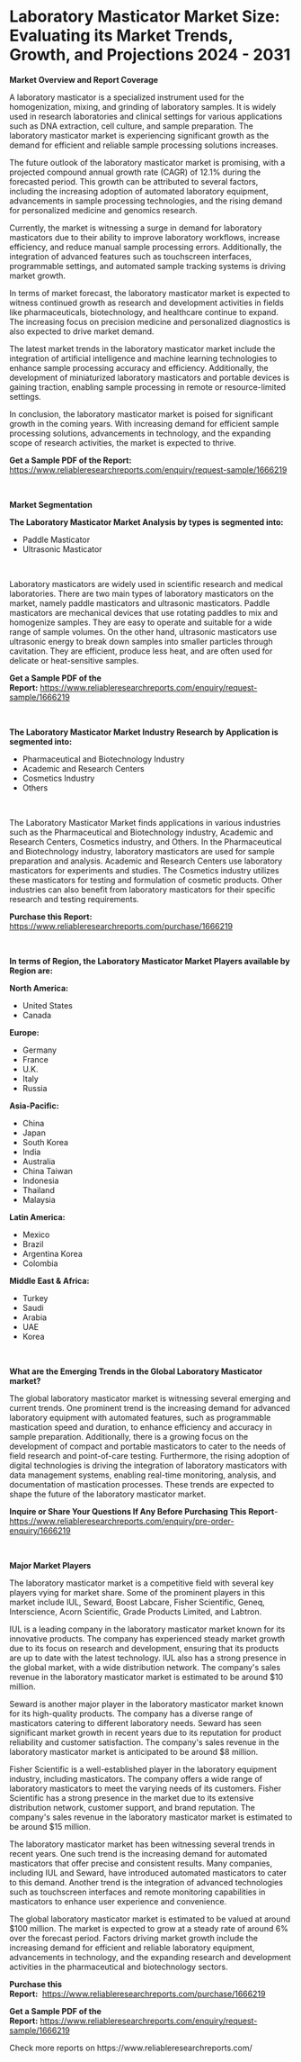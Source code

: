 <p><h1>Laboratory Masticator Market Size: Evaluating its Market Trends, Growth, and Projections 2024 - 2031</h1></p><p><strong>Market Overview and Report Coverage</strong></p>
<p><p>A laboratory masticator is a specialized instrument used for the homogenization, mixing, and grinding of laboratory samples. It is widely used in research laboratories and clinical settings for various applications such as DNA extraction, cell culture, and sample preparation. The laboratory masticator market is experiencing significant growth as the demand for efficient and reliable sample processing solutions increases.</p><p>The future outlook of the laboratory masticator market is promising, with a projected compound annual growth rate (CAGR) of 12.1% during the forecasted period. This growth can be attributed to several factors, including the increasing adoption of automated laboratory equipment, advancements in sample processing technologies, and the rising demand for personalized medicine and genomics research.</p><p>Currently, the market is witnessing a surge in demand for laboratory masticators due to their ability to improve laboratory workflows, increase efficiency, and reduce manual sample processing errors. Additionally, the integration of advanced features such as touchscreen interfaces, programmable settings, and automated sample tracking systems is driving market growth.</p><p>In terms of market forecast, the laboratory masticator market is expected to witness continued growth as research and development activities in fields like pharmaceuticals, biotechnology, and healthcare continue to expand. The increasing focus on precision medicine and personalized diagnostics is also expected to drive market demand.</p><p>The latest market trends in the laboratory masticator market include the integration of artificial intelligence and machine learning technologies to enhance sample processing accuracy and efficiency. Additionally, the development of miniaturized laboratory masticators and portable devices is gaining traction, enabling sample processing in remote or resource-limited settings.</p><p>In conclusion, the laboratory masticator market is poised for significant growth in the coming years. With increasing demand for efficient sample processing solutions, advancements in technology, and the expanding scope of research activities, the market is expected to thrive.</p></p>
<p><strong>Get a Sample PDF of the Report:</strong> <a href="https://www.reliableresearchreports.com/enquiry/request-sample/1666219">https://www.reliableresearchreports.com/enquiry/request-sample/1666219</a></p>
<p>&nbsp;</p>
<p><strong>Market Segmentation</strong></p>
<p><strong>The Laboratory Masticator Market Analysis by types is segmented into:</strong></p>
<p><ul><li>Paddle Masticator</li><li>Ultrasonic Masticator</li></ul></p>
<p>&nbsp;</p>
<p><p>Laboratory masticators are widely used in scientific research and medical laboratories. There are two main types of laboratory masticators on the market, namely paddle masticators and ultrasonic masticators. Paddle masticators are mechanical devices that use rotating paddles to mix and homogenize samples. They are easy to operate and suitable for a wide range of sample volumes. On the other hand, ultrasonic masticators use ultrasonic energy to break down samples into smaller particles through cavitation. They are efficient, produce less heat, and are often used for delicate or heat-sensitive samples.</p></p>
<p><strong>Get a Sample PDF of the Report:</strong>&nbsp;<a href="https://www.reliableresearchreports.com/enquiry/request-sample/1666219">https://www.reliableresearchreports.com/enquiry/request-sample/1666219</a></p>
<p>&nbsp;</p>
<p><strong>The Laboratory Masticator Market Industry Research by Application is segmented into:</strong></p>
<p><ul><li>Pharmaceutical and Biotechnology Industry</li><li>Academic and Research Centers</li><li>Cosmetics Industry</li><li>Others</li></ul></p>
<p>&nbsp;</p>
<p><p>The Laboratory Masticator Market finds applications in various industries such as the Pharmaceutical and Biotechnology industry, Academic and Research Centers, Cosmetics industry, and Others. In the Pharmaceutical and Biotechnology industry, laboratory masticators are used for sample preparation and analysis. Academic and Research Centers use laboratory masticators for experiments and studies. The Cosmetics industry utilizes these masticators for testing and formulation of cosmetic products. Other industries can also benefit from laboratory masticators for their specific research and testing requirements.</p></p>
<p><strong>Purchase this Report:</strong>&nbsp; <a href="https://www.reliableresearchreports.com/purchase/1666219">https://www.reliableresearchreports.com/purchase/1666219</a></p>
<p>&nbsp;</p>
<p><strong>In terms of Region, the Laboratory Masticator Market Players available by Region are:</strong></p>
<p>
    <p> <strong> North America: </strong>
        <ul>
            <li>United States</li>
            <li>Canada</li>
        </ul>
        </p> 
    <p> <strong> Europe: </strong>
        <ul>
            <li>Germany</li>
            <li>France</li>
            <li>U.K.</li>
            <li>Italy</li>
            <li>Russia</li>
        </ul>
        </p> 
    <p> <strong> Asia-Pacific: </strong>
        <ul>
            <li>China</li>
            <li>Japan</li>
            <li>South Korea</li>
            <li>India</li>
            <li>Australia</li>
            <li>China Taiwan</li>
            <li>Indonesia</li>
            <li>Thailand</li>
            <li>Malaysia</li>
        </ul>
        </p> 
    <p> <strong> Latin America: </strong>
        <ul>
            <li>Mexico</li>
            <li>Brazil</li>
            <li>Argentina Korea</li>
            <li>Colombia</li>
        </ul>
        </p> 
    <p> <strong> Middle East & Africa: </strong>
        <ul>
            <li>Turkey</li>
            <li>Saudi</li>
            <li>Arabia</li>
            <li>UAE</li>
            <li>Korea</li>
        </ul>
    </p>
    </p>
<p>&nbsp;</p>
<p><strong>What are the Emerging Trends in the Global Laboratory Masticator market?</strong></p>
<p><p>The global laboratory masticator market is witnessing several emerging and current trends. One prominent trend is the increasing demand for advanced laboratory equipment with automated features, such as programmable mastication speed and duration, to enhance efficiency and accuracy in sample preparation. Additionally, there is a growing focus on the development of compact and portable masticators to cater to the needs of field research and point-of-care testing. Furthermore, the rising adoption of digital technologies is driving the integration of laboratory masticators with data management systems, enabling real-time monitoring, analysis, and documentation of mastication processes. These trends are expected to shape the future of the laboratory masticator market.</p></p>
<p><strong>Inquire or Share Your Questions If Any Before Purchasing This Report</strong>- <a href="https://www.reliableresearchreports.com/enquiry/pre-order-enquiry/1666219">https://www.reliableresearchreports.com/enquiry/pre-order-enquiry/1666219</a></p>
<p>&nbsp;</p>
<p><strong>Major Market Players</strong></p>
<p><p>The laboratory masticator market is a competitive field with several key players vying for market share. Some of the prominent players in this market include IUL, Seward, Boost Labcare, Fisher Scientific, Geneq, Interscience, Acorn Scientific, Grade Products Limited, and Labtron. </p><p>IUL is a leading company in the laboratory masticator market known for its innovative products. The company has experienced steady market growth due to its focus on research and development, ensuring that its products are up to date with the latest technology. IUL also has a strong presence in the global market, with a wide distribution network. The company's sales revenue in the laboratory masticator market is estimated to be around $10 million.</p><p>Seward is another major player in the laboratory masticator market known for its high-quality products. The company has a diverse range of masticators catering to different laboratory needs. Seward has seen significant market growth in recent years due to its reputation for product reliability and customer satisfaction. The company's sales revenue in the laboratory masticator market is anticipated to be around $8 million.</p><p>Fisher Scientific is a well-established player in the laboratory equipment industry, including masticators. The company offers a wide range of laboratory masticators to meet the varying needs of its customers. Fisher Scientific has a strong presence in the market due to its extensive distribution network, customer support, and brand reputation. The company's sales revenue in the laboratory masticator market is estimated to be around $15 million.</p><p>The laboratory masticator market has been witnessing several trends in recent years. One such trend is the increasing demand for automated masticators that offer precise and consistent results. Many companies, including IUL and Seward, have introduced automated masticators to cater to this demand. Another trend is the integration of advanced technologies such as touchscreen interfaces and remote monitoring capabilities in masticators to enhance user experience and convenience.</p><p>The global laboratory masticator market is estimated to be valued at around $100 million. The market is expected to grow at a steady rate of around 6% over the forecast period. Factors driving market growth include the increasing demand for efficient and reliable laboratory equipment, advancements in technology, and the expanding research and development activities in the pharmaceutical and biotechnology sectors.</p></p>
<p><strong>Purchase this Report:</strong>&nbsp;&nbsp;<a href="https://www.reliableresearchreports.com/purchase/1666219">https://www.reliableresearchreports.com/purchase/1666219</a></p>
<p></p>
<p><strong>Get a Sample PDF of the Report:</strong>&nbsp;<a href="https://www.reliableresearchreports.com/enquiry/request-sample/1666219">https://www.reliableresearchreports.com/enquiry/request-sample/1666219</a></p>
<p>Check more reports on https://www.reliableresearchreports.com/</p>